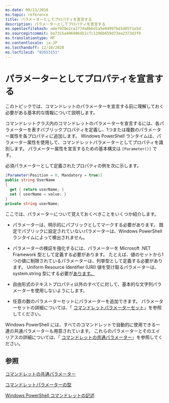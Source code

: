 ```yaml
---
ms.date: 09/13/2016
ms.topic: reference
title: パラメーターとしてプロパティを宣言する
description: パラメーターとしてプロパティを宣言する
ms.openlocfilehash: ade7928e2ca277da8bbd1a5e04997bd1d05f1e5d
ms.sourcegitcommit: ba7315a496986451cfc1296b659d73ea2373d3f0
ms.translationtype: MT
ms.contentlocale: ja-JP
ms.lasthandoff: 12/10/2020
ms.locfileid: "92653151"
---
```

# <a name="declaring-properties-as-parameters"></a>パラメーターとしてプロパティを宣言する

このトピックでは、コマンドレットのパラメーターを宣言する前に理解しておく必要がある基本的な情報について説明します。

コマンドレットクラス内のコマンドレットのパラメーターを宣言するには、各パラメーターを表すパブリックプロパティを定義し、1つまたは複数のパラメーター属性を各プロパティに追加します。 Windows PowerShell ランタイムは、パラメーター属性を使用して、コマンドレットパラメーターとしてプロパティを識別します。 パラメーター属性を宣言するための基本構文は `[Parameter()]` です。

必須パラメーターとして定義されたプロパティの例を次に示します。

```csharp
[Parameter(Position = 0, Mandatory = true)]
public string UserName
{
  get { return userName; }
  set { userName = value; }
}
private string userName;
```

ここでは、パラメーターについて覚えておくべきことをいくつか紹介します。

- パラメーターは、明示的にパブリックとしてマークする必要があります。 既定でパブリックに設定されていないパラメーターは、Windows PowerShell ランタイムによって検出されません。

- パラメーターの検証を強化するには、パラメーターを Microsoft .NET Framework 型として定義する必要があります。 たとえば、値のセットから1つの値に制限されているパラメーターは、列挙型として定義する必要があります。 Uniform Resource Identifier (URI) 値を受け取るパラメーターは、system.string 型にする必要が[あります。](/dotnet/api/System.Uri)

- 自由形式のテキストプロパティ以外のすべてに対して、基本的な文字列パラメーターを使用しないようにします。

- 任意の数のパラメーターセットにパラメーターを追加できます。 パラメーターセットの詳細については、「 [コマンドレットパラメーターセット](./cmdlet-parameter-sets.md)」を参照してください。

Windows PowerShell には、すべてのコマンドレットで自動的に使用できる一連の共通パラメーターも用意されています。 これらのパラメーターとそのエイリアスの詳細については、「 [コマンドレットの共通パラメーター](./common-parameter-names.md)」を参照してください。

## <a name="see-also"></a>参照

[コマンドレットの共通パラメーター](./common-parameter-names.md)

[コマンドレットパラメーターの型](./types-of-cmdlet-parameters.md)

[Windows PowerShell コマンドレットの記述](./writing-a-windows-powershell-cmdlet.md)
